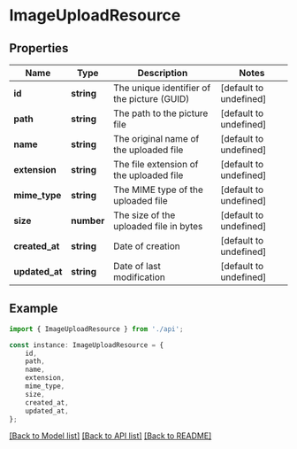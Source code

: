 # ImageUploadResource


## Properties

Name | Type | Description | Notes
------------ | ------------- | ------------- | -------------
**id** | **string** | The unique identifier of the picture (GUID) | [default to undefined]
**path** | **string** | The path to the picture file | [default to undefined]
**name** | **string** | The original name of the uploaded file | [default to undefined]
**extension** | **string** | The file extension of the uploaded file | [default to undefined]
**mime_type** | **string** | The MIME type of the uploaded file | [default to undefined]
**size** | **number** | The size of the uploaded file in bytes | [default to undefined]
**created_at** | **string** | Date of creation | [default to undefined]
**updated_at** | **string** | Date of last modification | [default to undefined]

## Example

```typescript
import { ImageUploadResource } from './api';

const instance: ImageUploadResource = {
    id,
    path,
    name,
    extension,
    mime_type,
    size,
    created_at,
    updated_at,
};
```

[[Back to Model list]](../README.md#documentation-for-models) [[Back to API list]](../README.md#documentation-for-api-endpoints) [[Back to README]](../README.md)
